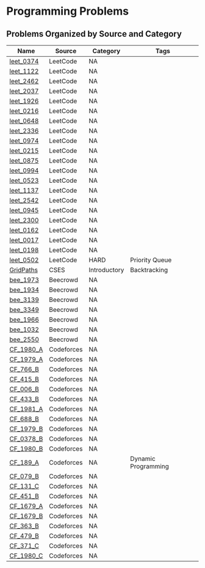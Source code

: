 # Programming Problems

## Problems Organized by Source and Category

| Name | Source | Category | Tags |
| --- | --- | --- | --- |
| [leet_0374](LeetCode/leet_0374.cpp) | LeetCode | NA |  |
| [leet_1122](LeetCode/leet_1122.cpp) | LeetCode | NA |  |
| [leet_2462](LeetCode/leet_2462.cpp) | LeetCode | NA |  |
| [leet_2037](LeetCode/leet_2037.cpp) | LeetCode | NA |  |
| [leet_1926](LeetCode/leet_1926.cpp) | LeetCode | NA |  |
| [leet_0216](LeetCode/leet_0216.cpp) | LeetCode | NA |  |
| [leet_0648](LeetCode/leet_0648.cpp) | LeetCode | NA |  |
| [leet_2336](LeetCode/leet_2336.cpp) | LeetCode | NA |  |
| [leet_0974](LeetCode/leet_0974.cpp) | LeetCode | NA |  |
| [leet_0215](LeetCode/leet_0215.cpp) | LeetCode | NA |  |
| [leet_0875](LeetCode/leet_0875.cpp) | LeetCode | NA |  |
| [leet_0994](LeetCode/leet_0994.cpp) | LeetCode | NA |  |
| [leet_0523](LeetCode/leet_0523.cpp) | LeetCode | NA |  |
| [leet_1137](LeetCode/leet_1137.cpp) | LeetCode | NA |  |
| [leet_2542](LeetCode/leet_2542.cpp) | LeetCode | NA |  |
| [leet_0945](LeetCode/leet_0945.cpp) | LeetCode | NA |  |
| [leet_2300](LeetCode/leet_2300.cpp) | LeetCode | NA |  |
| [leet_0162](LeetCode/leet_0162.cpp) | LeetCode | NA |  |
| [leet_0017](LeetCode/leet_0017.cpp) | LeetCode | NA |  |
| [leet_0198](LeetCode/leet_0198.cpp) | LeetCode | NA |  |
| [leet_0502](LeetCode/leet_0502.cpp) | LeetCode | HARD | Priority Queue |
| [GridPaths](CSES/GridPaths.cpp) | CSES | Introductory | Backtracking |
| [bee_1973](Beecrowd/bee_1973.cpp) | Beecrowd | NA |  |
| [bee_1934](Beecrowd/bee_1934.cpp) | Beecrowd | NA |  |
| [bee_3139](Beecrowd/bee_3139.cpp) | Beecrowd | NA |  |
| [bee_3349](Beecrowd/bee_3349.cpp) | Beecrowd | NA |  |
| [bee_1966](Beecrowd/bee_1966.cpp) | Beecrowd | NA |  |
| [bee_1032](Beecrowd/bee_1032.cpp) | Beecrowd | NA |  |
| [bee_2550](Beecrowd/bee_2550.cpp) | Beecrowd | NA |  |
| [CF_1980_A](Codeforces/CF_1980_A.cpp) | Codeforces | NA |  |
| [CF_1979_A](Codeforces/CF_1979_A.cpp) | Codeforces | NA |  |
| [CF_766_B](Codeforces/CF_766_B.cpp) | Codeforces | NA |  |
| [CF_415_B](Codeforces/CF_415_B.cpp) | Codeforces | NA |  |
| [CF_006_B](Codeforces/CF_006_B.cpp) | Codeforces | NA |  |
| [CF_433_B](Codeforces/CF_433_B.cpp) | Codeforces | NA |  |
| [CF_1981_A](Codeforces/CF_1981_A.cpp) | Codeforces | NA |  |
| [CF_688_B](Codeforces/CF_688_B.cpp) | Codeforces | NA |  |
| [CF_1979_B](Codeforces/CF_1979_B.cpp) | Codeforces | NA |  |
| [CF_0378_B](Codeforces/CF_0378_B.cpp) | Codeforces | NA |  |
| [CF_1980_B](Codeforces/CF_1980_B.cpp) | Codeforces | NA |  |
| [CF_189_A](Codeforces/CF_189_A.cpp) | Codeforces | NA | Dynamic Programming |
| [CF_079_B](Codeforces/CF_079_B.cpp) | Codeforces | NA |  |
| [CF_131_C](Codeforces/CF_131_C.cpp) | Codeforces | NA |  |
| [CF_451_B](Codeforces/CF_451_B.cpp) | Codeforces | NA |  |
| [CF_1679_A](Codeforces/CF_1679_A.cpp) | Codeforces | NA |  |
| [CF_1679_B](Codeforces/CF_1679_B.cpp) | Codeforces | NA |  |
| [CF_363_B](Codeforces/CF_363_B.cpp) | Codeforces | NA |  |
| [CF_479_B](Codeforces/CF_479_B.cpp) | Codeforces | NA |  |
| [CF_371_C](Codeforces/CF_371_C.cpp) | Codeforces | NA |  |
| [CF_1980_C](Codeforces/CF_1980_C.cpp) | Codeforces | NA |  |
